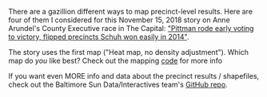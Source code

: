 There are a gazillion different ways to map precinct-level results. Here are four of them I considered for this November 15, 2018 story on Anne Arundel's County Executive race in The Capital: ["Pittman rode early voting to victory, flipped precincts Schuh won easily in 2014"](https://www.capitalgazette.com/news/elections/ac-cn-executive-precincts-1115-story.html).

The story uses the first map ("Heat map, no density adjustment"). Which map do *you* like best? Check out the mapping [code](https://github.com/underthecurve/four-ways-precinct-maps/blob/master/four_ways.ipynb) for more info 

If you want even MORE info and data about the precinct results / shapefiles, check out the Baltimore Sun Data/Interactives team's [GitHub repo](https://github.com/baltimore-sun-data/maryland-2018-governor-precinct-map).